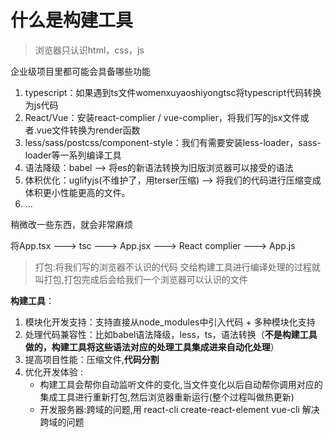 # 什么是构建工具

> 浏览器只认识html，css，js

企业级项目里都可能会具备哪些功能



1. typescript：如果遇到ts文件womenxuyaoshiyongtsc将typescript代码转换为js代码
2. React/Vue：安装react-complier / vue-complier，将我们写的jsx文件或者.vue文件转换为render函数
3. less/sass/postcss/component-style：我们有需要安装less-loader，sass-loader等一系列编译工具
4. 语法降级：babel --> 将es的新语法转换为旧版浏览器可以接受的语法
5. 体积优化：uglifyjs(不维护了，用terser压缩) --> 将我们的代码进行压缩变成体积更小性能更高的文件。
6. ...

稍微改一些东西，就会非常麻烦

将App.tsx  --->  tsc  --->   App.jsx --->  React complier  --->  App.js



> 打包:将我们写的浏览器不认识的代码 交给构建工具进行编译处理的过程就叫打包,打包完成后会给我们一个浏览器可以认识的文件

**构建工具**：

1. 模块化开发支持：支持直接从node_modules中引入代码 + 多种模块化支持
2. 处理代码兼容性：比如babel语法降级，less，ts，语法转换（**不是构建工具做的，构建工具将这些语法对应的处理工具集成进来自动化处理**）
3. 提高项目性能：压缩文件,**代码分割**
4. 优化开发体验 :
   	- 构建工具会帮你自动监听文件的变化,当文件变化以后自动帮你调用对应的集成工具进行重新打包,然后浏览器重新运行(整个过程叫做热更新)
   	- 开发服务器:跨域的问题,用 react-cli   create-react-element   vue-cli   解决跨域的问题